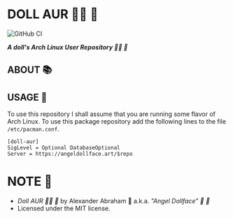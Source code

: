 # DOLL AUR :woman_technologist: :ribbon:

![GitHub CI](https://github.com/angeldollface/doll-aur/actions/workflows/main.yml/badge.svg)

***A doll's Arch Linux User Repository :woman_technologist: :ribbon:***

## ABOUT :books:

## USAGE :hammer:

To use this repository I shall assume that you are running some flavor of Arch Linux. To use this package repository add the following lines to the file `/etc/pacman.conf`.

```CONF
[doll-aur]
SigLevel = Optional DatabaseOptional
Server = https://angeldollface.art/$repo
```

# NOTE :scroll:

- *Doll AUR :woman_technologist: :ribbon:* by Alexander Abraham :black_heart: a.k.a. *"Angel Dollface" :dolls: :ribbon:*
- Licensed under the MIT license.


